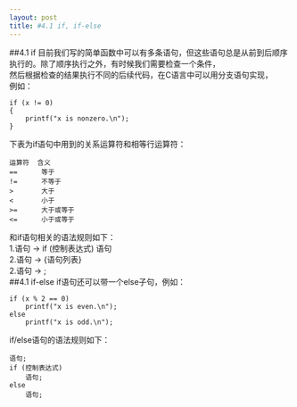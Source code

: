 ```yaml
---
layout: post
title: #4.1 if, if-else 
---
```

##4.1 if
目前我们写的简单函数中可以有多条语句，但这些语句总是从前到后顺序执行的。除了顺序执行之外，有时候我们需要检查一个条件，<br>
然后根据检查的结果执行不同的后续代码，在C语言中可以用分支语句实现，<br>
例如：<br>

    if (x != 0)
    {
        printf("x is nonzero.\n");
    }

下表为if语句中用到的关系运算符和相等行运算符：<br>

    运算符  含义
    ==      等于
    !=      不等于
    >       大于
    <       小于
    >=      大于或等于
    <=      小于或等于
和if语句相关的语法规则如下：<br>
1.语句 -> if (控制表达式) 语句<br>
2.语句 -> {语句列表}<br>
2.语句 -> ;<br>
##4.1 if-else
if语句还可以带一个else子句，例如：<br>

    if (x % 2 == 0)
        printf("x is even.\n");
    else
        printf("x is odd.\n");

if/else语句的语法规则如下：<br>

    语句;
    if (控制表达式) 
        语句; 
    else 
        语句;
